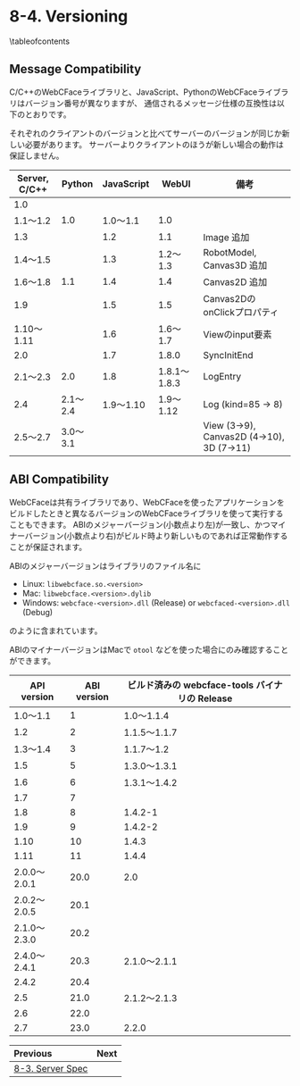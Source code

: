 # 8-4. Versioning

\tableofcontents

## Message Compatibility

C/C++のWebCFaceライブラリと、JavaScript、PythonのWebCFaceライブラリはバージョン番号が異なりますが、
通信されるメッセージ仕様の互換性は以下のとおりです。

それぞれのクライアントのバージョンと比べてサーバーのバージョンが同じか新しい必要があります。
サーバーよりクライアントのほうが新しい場合の動作は保証しません。

| Server, C/C++ | Python | JavaScript | WebUI | 備考 |
| ---- | ---- | ---- | ---- | ---- |
| 1.0 | | | | |
| 1.1〜1.2 | 1.0 | 1.0〜1.1 | 1.0 | |
| 1.3 | | 1.2 | 1.1 | Image 追加 |
| 1.4〜1.5 | | 1.3 | 1.2〜1.3 | RobotModel, Canvas3D 追加 |
| 1.6〜1.8 | 1.1 | 1.4 | 1.4 | Canvas2D 追加 |
| 1.9 | | 1.5 | 1.5 | Canvas2DのonClickプロパティ |
| 1.10〜1.11 | | 1.6 | 1.6〜1.7 | Viewのinput要素 |
| 2.0 | | 1.7 | 1.8.0 | SyncInitEnd |
| 2.1〜2.3 | 2.0 | 1.8 | 1.8.1〜1.8.3 | LogEntry |
| 2.4 | 2.1〜2.4 | 1.9〜1.10 | 1.9〜1.12 | Log (kind=85 → 8) |
| 2.5〜2.7 | 3.0〜3.1 | | | View (3→9), Canvas2D (4→10), 3D (7→11) |

## ABI Compatibility

WebCFaceは共有ライブラリであり、WebCFaceを使ったアプリケーションをビルドしたときと異なるバージョンのWebCFaceライブラリを使って実行することもできます。
ABIのメジャーバージョン(小数点より左)が一致し、かつマイナーバージョン(小数点より右)がビルド時より新しいものであれば正常動作することが保証されます。

ABIのメジャーバージョンはライブラリのファイル名に
* Linux: `libwebcface.so.<version>`
* Mac: `libwebcface.<version>.dylib`
* Windows: `webcface-<version>.dll` (Release) or `webcfaced-<version>.dll` (Debug)

のように含まれています。

ABIのマイナーバージョンはMacで `otool` などを使った場合にのみ確認することができます。

| API version | ABI version | ビルド済みの webcface-tools バイナリの Release |
| ---- | ---- | ---- |
| 1.0〜1.1 | 1 | 1.0〜1.1.4 |
| 1.2 | 2 | 1.1.5〜1.1.7 |
| 1.3〜1.4 | 3 | 1.1.7〜1.2 |
| 1.5 | 5 | 1.3.0〜1.3.1 |
| 1.6 | 6 | 1.3.1〜1.4.2 |
| 1.7 | 7 | |
| 1.8 | 8 | 1.4.2-1 |
| 1.9 | 9 | 1.4.2-2 |
| 1.10 | 10 | 1.4.3 |
| 1.11 | 11 | 1.4.4 |
| 2.0.0〜2.0.1 | 20.0 | 2.0 |
| 2.0.2〜2.0.5 | 20.1 | |
| 2.1.0〜2.3.0 | 20.2 | |
| 2.4.0〜2.4.1 | 20.3 | 2.1.0〜2.1.1 |
| 2.4.2 | 20.4 | |
| 2.5 | 21.0 | 2.1.2〜2.1.3 |
| 2.6 | 22.0 | |
| 2.7 | 23.0 | 2.2.0 |

<div class="section_buttons">

| Previous |     Next |
|:---------|---------:|
| [8-3. Server Spec](83_server_spec.md) | |

</div>
